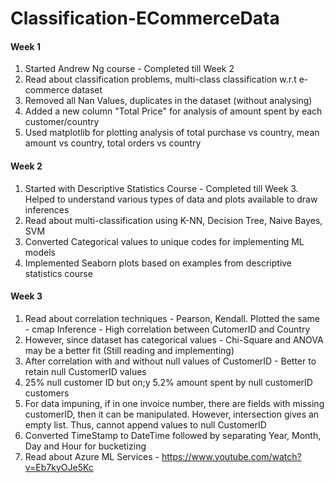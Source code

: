 # Classification-ECommerceData

#### Week 1
1. Started Andrew Ng course - Completed till Week 2
2. Read about classification problems, multi-class classification w.r.t e-commerce dataset
3. Removed all Nan Values, duplicates in the dataset (without analysing)
4. Added a new column "Total Price" for analysis of amount spent by each customer/country
5. Used matplotlib for plotting analysis of total purchase vs country, mean amount vs country, total orders vs country 

#### Week 2
1. Started with Descriptive Statistics Course - Completed till Week 3. Helped to understand various types of data and plots available to draw inferences
2. Read about multi-classification using K-NN, Decision Tree, Naive Bayes, SVM
3. Converted Categorical values to unique codes for implementing ML models
4. Implemented Seaborn plots based on examples from descriptive statistics course

#### Week 3
1. Read about correlation techniques - Pearson, Kendall. Plotted the same - cmap
Inference - High correlation between CutomerID and Country
2. However, since dataset has categorical values - Chi-Square and ANOVA may be a better fit (Still reading and implementing)
3. After correlation with and without null values of CustomerID - Better to retain null CustomerID values
4. 25% null customer ID but on;y 5.2% amount spent by null customerID customers
5. For data impuning, if in one invoice number, there are fields with missing customerID, then it can be manipulated. However, intersection gives an empty list. Thus, cannot append values to null CustomerID
6. Converted TimeStamp to DateTime followed by separating Year, Month, Day and Hour for bucketizing
7. Read about Azure ML Services - https://www.youtube.com/watch?v=Eb7kyOJe5Kc
